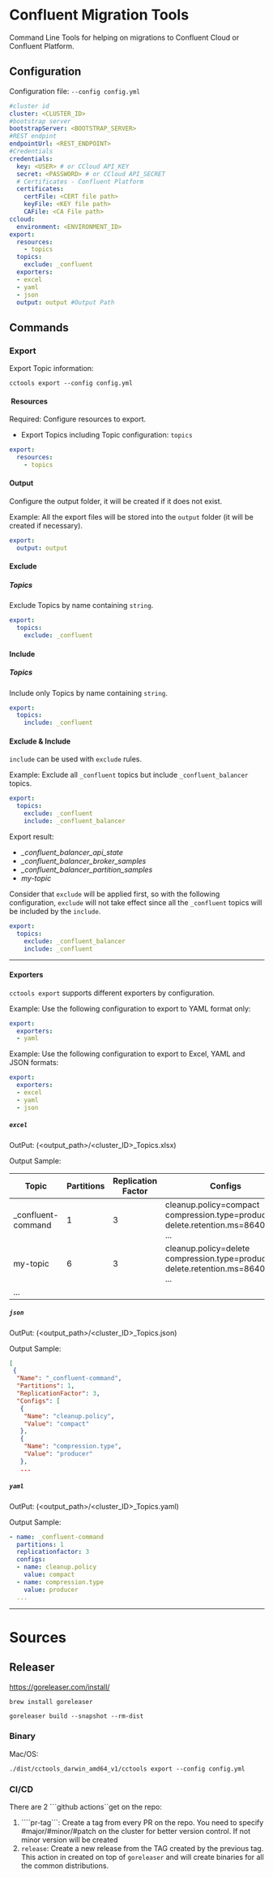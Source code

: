 
# Confluent Migration Tools

Command Line Tools for helping on migrations to Confluent Cloud or Confluent Platform.
 

## Configuration

Configuration file: ```--config config.yml```

```yaml 
#cluster id
cluster: <CLUSTER_ID>
#bootstrap server
bootstrapServer: <BOOTSTRAP_SERVER> 
#REST endpint 
endpointUrl: <REST_ENDPOINT>
#Credentials
credentials: 
  key: <USER> # or CCloud API_KEY 
  secret: <PASSWORD> # or CCloud API_SECRET  
  # Certificates - Confluent Platform 
  certificates: 
    certFile: <CERT file path>  
    keyFile: <KEY file path>  
    CAFile: <CA File path>
ccloud:
  environment: <ENVIRONMENT_ID>  
export:
  resources:
    - topics
  topics:
    exclude: _confluent
  exporters: 
  - excel
  - yaml 
  - json  
  output: output #Output Path
```

## Commands

### Export

Export Topic information:

```cctools export --config config.yml```

####  Resources

Required: Configure resources to export.

* Export Topics including Topic configuration: ```topics```

```yaml
export:  
  resources: 
    - topics
```

#### Output

Configure the output folder, it will be created if it does not exist. 

Example: All the export files will be stored into the ```output``` folder (it will be created if necessary).
  
```yaml
export: 
  output: output 
```

#### Exclude 

##### Topics

Exclude Topics by name containing ```string```.

```yaml
export:
  topics:
    exclude: _confluent
```

#### Include

##### Topics

Include only Topics by name containing ```string```.

```yaml
export:
  topics: 
    include: _confluent
```

#### Exclude & Include

```include``` can be used with ```exclude``` rules.  

Example: Exclude all ```_confluent``` topics but include ```_confluent_balancer``` topics.

```yaml
export:
  topics:
    exclude: _confluent
    include: _confluent_balancer
```

Export result:  

* *_confluent_balancer_api_state*
* *_confluent_balancer_broker_samples*
* *_confluent_balancer_partition_samples*
* *my-topic*

Consider that ```exclude``` will be applied first, so with the following configuration, ```exclude``` will not take effect since all the ```_confluent``` topics will be included by the ```include```.

```yaml
export:
  topics:
    exclude: _confluent_balancer
    include: _confluent
```

---

#### Exporters

```cctools export``` supports different exporters by configuration.

Example: Use the following configuration to export to YAML format only:

```yaml
export:
  exporters:  
  - yaml  
```

Example: Use the following configuration to export to Excel, YAML and JSON formats: 

```yaml
export:
  exporters: 
  - excel
  - yaml 
  - json  
```

##### ```excel```

OutPut: (<output_path>/<cluster_ID>_Topics.xlsx)

Output Sample: 

| Topic	| Partitions |	Replication Factor | Configs |
|-------|------------|---------------------|---------|
|_confluent-command |	1 |	3 |	cleanup.policy=compact compression.type=producer delete.retention.ms=86400000 ...|
| my-topic | 6 | 3 | cleanup.policy=delete compression.type=producer delete.retention.ms=86400000 ...| 
| ... | | | | 

##### ```json```

OutPut: (<output_path>/<cluster_ID>_Topics.json)

Output Sample:

```json
[
 {
  "Name": "_confluent-command",
  "Partitions": 1,
  "ReplicationFactor": 3,
  "Configs": [
   {
    "Name": "cleanup.policy",
    "Value": "compact"
   },
   {
    "Name": "compression.type",
    "Value": "producer"
   },
   ...
```

##### ```yaml```

OutPut: (<output_path>/<cluster_ID>_Topics.yaml)

Output Sample: 

```yaml
- name: _confluent-command
  partitions: 1
  replicationfactor: 3
  configs:
  - name: cleanup.policy
    value: compact
  - name: compression.type
    value: producer
  ...
```

---

# Sources

## Releaser

https://goreleaser.com/install/

```brew install goreleaser```

```goreleaser build --snapshot --rm-dist```

### Binary

Mac/OS:

```./dist/cctools_darwin_amd64_v1/cctools export --config config.yml```

  ### CI/CD

 There are 2 ```github actions``get on the repo:

 1. ````pr-tag```: Create a tag from every PR on the repo. You need to specify #major/#minor/#patch on the cluster for better version control. If not minor version will be created
 2. ```release```: Create a new release from the TAG created by the previous tag. This action in created on top of ```goreleaser``` and will create binaries for all the common distributions. 